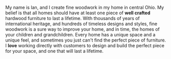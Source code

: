My name is Ian, and I create fine woodwork in my home in central Ohio. My belief
is that all homes should have at least one piece of **well crafted** hardwood
furniture to last a lifetime. With thousands of years of international heritage,
and hundreds of timeless designs and styles, fine woodwork is a sure way to
improve your home, and in time, the homes of your children and grandchildren.
Every home has a unique space and a unique feel, and sometimes you just can't
find the perfect piece of furniture. I **love** working directly with customers
to design and build the perfect piece for your space, and one that will last a
lifetime.
